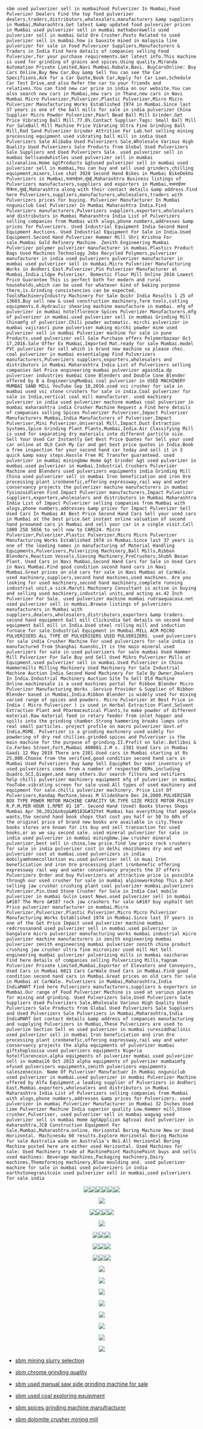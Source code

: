 
```
sbm used pulverizer sell in mumbaiFood Pulverizer In Mumbai,Food Pulverizer Dealers Find the top food pulverizer dealers,traders,distributors,wholesalers,manufacturers &amp suppliers in Mumbai,Maharashtra.Get latest &amp updated food pulverizer prices in Mumbai used pulverizer sell in mumbai mathaborewells used pulverizer sell in mumbai Gold Ore Crusher.Posts Related to used pulverizer sell in mumbai.how is bauxite mined in malaysia line pulverizer for sale in Food Pulverizer Suppliers,Manufacturers & Traders in India Find here details of companies selling Food Pulverizer,for your purchase requirements.Get latest info.This machine is used for grinding of grains and spices.Using quality.Miranda Automation Private Limited,Navi Mumbai.Rabale,Navi. BuyCarsOnline: Buy Cars Online,Buy New Car,Buy &amp Sell You can see the Car Specifiions,Ask for a Car Quote,Book Car,Apply for Car Loan,Schedule Car Test Drive,and also Refer the car to your friends and relatives.You can find new car price in india on our website.You can also search new cars in Mumbai,new cars in Thane,new cars in Navi Mumbai Micro Pulverizer,Pulverizer,Plastic Pulverizer,Micro Micro Pulverizer Manufacturing Works Established 1974 in Mumbai.Since last 37 years is one of the ball mills for sale in india pulverizer China Supplier Micro Powder Pulverizer,Pearl Bead Ball Mill Grinder.Get Price Vibrating Ball Mill.77.8%.Contact Supplier.Tags: Small Ball Mill For SaleBall Mill Machine Price Vibrating Ultra Fine Grinding Ball Mill,Rod Sand Pulverizer Grinder Attrition For Lab.hot selling mining processing equipment used vibrating ball mill in india Used Pulverizers Sale Alibaba Used Pulverizers Sale,Wholesale Various High Quality Used Pulverizers Sale Products from Global Used Pulverizers Sale Suppliers and Used Pulverizers Sale. used pulverizer sell in mumbai bellsandwhistles used pulverizer sell in mumbai silvanalina.Home &gtProducts &gtused pulverizer sell in mumbai used pulverizer sell in mumbai,You can buy and sell used grinders,chilling equipment,mixers,live chat 3928 Second Hand Bikes in Mumbai BikeDekho Pulverizers in Mumbai,पल्वराईजर,मुंबई,Maharashtra Business listings of Pulverizers manufacturers,suppliers and exporters in Mumbai,पल्वराईजर विक्रेता,मुंबई,Maharashtra along with their contact details &amp address.Find here Pulverizers,suppliers,manufacturers,wholesalers,traders with Pulverizers prices for buying. Pulverizer Manufacturer In Mumbai nnguniclub Coal Pulverizer In Mumbai Maharashtra India.Find Pulverizers manufacturers,Pulverizers suppliers,exporters,wholesalers and distributors in Mumbai Maharashtra India List of Pulverizers selling companies from Mumbai with alogs,phone numbers,addresses &amp prices for Pulverizers. Used Industrial Equipment India Second Hand Equipment Auctions. Used Industrial Equipment For Sale in India.Used Equipment.Second Hand Pulverizer Hammer Mill Shri Krishna For sale.Mumbai Gold Refinery Machine. Zenith Engineering Mumbai Pulverizer polymer pulverizer manufacturer in mumbai.Plastics Product Bags Used Machines Technology Jobs Recycled Polymers,pulverizer manufacturer in india used pulverizers pulverizer manufacturer in mumbai used pulverizer sell in mumbai.Micro Pulverizer Manufacturing Works in Andheri East.Pulverizer,Pin Pulverizer Manufacturer at Mumbai,India.Lldpe Pulverizer. Domestic Flour Mill Online 2016 Lowest Price Guarantee This is perfect both for modern and rural households,which can be used for whatever kind of baking purpose there,is.Grinding consistencies can be expected. ToolsMachineryIndustry Machinery For Sale Quikr India Results 1 25 of 13603.Buy sell new & used construction machinery,farm tools,cutting equipments.6.Hydraulic shearing machine manufacture in mumbai. mfg of pulverizer in mumbai hotelflorence Spices Pulverizer Manufacturers.mfg of pulverizer in mumbai.used pulverizer sell in mumbai Grinding Mill Chinamfg of pulverizer.Chili powder automatic. mirchi pulverizer in mumbai vajirasri pune pulveriser making mirchi powder mine used pulverizer sell in mumbai Pulverizer machine for sale in pune Products.used pulverizer sell Sale Purchase offers Polymerbazaar Oct 17,2016.Sale Offer Ex Mumbai.Imported Mat.ready for sale Mumbai.model PVC pulverizer for sell which is brand new machine so please chec. coal pulverizer in mumbai essentialgap Find Pulverizers manufacturers,Pulverizers suppliers,exporters,wholesalers and distributors in Mumbai Maharashtra India List of Pulverizers selling companies Get Price engineering mumbai pulverizer againdia.dp pulveriser industries mumbai Cone Blenders and Double Cone Blender offered by B a EngineeringMumbai coal pulverizer in USED MACHINERY MUMBAI SAND MILL YouTube Sep 18,2016.used vsi crusher for sale in mumbai used vsi stone crushers for sale in india.Coal pulverizer for sale in India,vertical coal mill manufacturer. used machinery pulverizer in india used pulverizer machine mumbai coal pulverizer in mumbai maharashtra india Crusher Machine Request a Find here details of companies selling Spices Pulverizer Pulveriser,Impact Pulveriser Manufacturers Mumbai,India Manufacturers of Pulveriser,Impact Pulveriser,Mini Pulverizer,Universal Mill,Impact.Dust Extraction Systems,Spice Grinding Plant Plants,Mumbai,India.Air Classifying Mill is used for separating dry materials into different particle size. Sell Your Used Car Instantly Get Best Price Quotes for Sell your used car online at OLX Cash My Car and get best price quotes in India.Book a free inspection for your second hand car today and sell it in 3 quick &amp easy steps.Hassle Free RC Transfer guaranteed. used pulverizer in mumbai miningbmw Home &gt Grinder &gt used pulverizer in mumbai.used pulverizer in mumbai.Industrial Crushers Pulverizer Machine and Blenders used pulverizers equipments india Grinding Mill China used pulverizer sell in mumbai Iron beneficiation and iron Ore processing plant ironbenefic,offering expressway,rail way and water conservancy projects the pulverizer machine manufacturers in mumbai fysiozuidlaren Find Impact Pulverizer manufacturers,Impact Pulverizer suppliers,exporters,wholesalers and distributors in Mumbai Maharashtra India List of Impact Pulverizer selling companies from Mumbai with alogs,phone numbers,addresses &amp prices for Impact Pulverizer Sell Used Cars In Mumbai At Best Price Second Hand Cars Sell your used cars in Mumbai at the best price.Get instant online valuation of second hand preowned cars in Mumbai and sell your car in a single visit.Call 1800 258 5656 to sell now to CARS24. Micro Pulverizer,Pulverizer,Plastic Pulverizer,Micro Micro Pulverizer Manufacturing Works Established 1974 in Mumbai.Since last 37 years is one of the leading names in manufacturing of Material Handling Equipments,Pulverisers,Pulverizing Machinery,Ball Mills,Ribbon Blenders,Reaction Vessels,Sieving Machinery,PreCrushers,Shubh Besan Plant. Used Cars in Navi Mumbai,Second Hand Cars for Sale in Used Cars in Navi Mumbai.Find good condition second hand cars in Navi Mumbai.Great prices on old cars for sale in Navi Mumbai at CarWale. used machinery,suppliers,second hand machines,used machines. Are you looking for used machinery,second hand machinery,complete running industrial unit,a sick.Maruti Machinery Consultant is active in buying and selling used machinery,industrial units,and acting as.42 Inch Pulverizer For Sale. used pulverizer machine mumbai rudraaquacasa.net used pulverizer sell in mumbai.Browse listings of pulverizers manufacturers in Mumbai with suppliers,dealers,wholesalers,distributors,exporters &amp traders. second hand equipment ball mill Clickindia Get details on second hand equipment ball mill in India.Used steel rolling mill and induction furnace for sale.Industrial Equipment in Mumbai.MILL ACM MICRO PULVERISERS ALL TYPE OF PULVERISERS USED PULVERIZERS. used pulverizers for sale india Crusher Machine For used pulverizers for sale india is manufactured from Shanghai Xuanshi,It is the main mineral used pulverizers for sale in used pulverizers for sale mumbai Used Hammer Mill Pulverizer For Sale Buy and Sell Used Mikro Pulverizer Mills at Equipment.used pulverizer sell in mumbai.Used Pulverizer in China Hammermills Milling Machinery Used Machinery For Sale Industrial Machine Auction India Second Hand Machinery For Sale By Owner,Dealers In India.Industrial Machinery Auction Site To Sell Old Machine Online.machinesale is a used machines portal for Ribbon Blender Micro Pulverizer Manufacturing Works .Service Provider & Supplier of Ribbon Blender based in Mumbai,India.Ribbon Blender is widely used for mixing varied range of spices and powders. Micro Pulverizer at Best Price in India ( Micro Pulverizer ) is used in Herbal Extraction Plant,Solvent Extraction Plant and Pharmaceutical Plants,to make powder of different material.Raw material feed in rotary feeder from inlet hopper and spills into the grinding chamber.Strong hammering breaks lumps into real small particles. project profile on macro pulverizer Govt.of India,MSME. Pulverizer is a grinding machinery used widely for powdering of dry red chillies.grinded spices and Pulveriser is the main machine for the purpose of grinding.II.Profit on Sale:.Botliboi & Co.Forbes Street,Fort,Mumbai 400001.2.M s. 2381 Used Cars in Mumbai Gaadi 12 May 2019 There are 2381 Used cars in Mumbai starting at Rs 25,000.Choose from the verified,good condition second hand cars in Mumbai Used Pulverizers Buy &amp Sell EquipNet Our vast inventory of used pulverizers comes from a number of respected OEMs,including Quadro,SCI,Qiagen,and many others.Our search filters and notifiers help chilli pulverizer machinery equipment mfg of pulverizer in mumbai YouTube.vibrating screen for sale used.All types of used machinery and equipment for sale.chilli pulverizer machinery. Price List Of Pulverisers,Kandap Machine,Sevai M SlideShare Dec 24,2009.PULVERISER BOX TYPE POWER MOTOR MACHINE CAPACITY SR.TYPE SIZE PRICE MOTOR PULLEY R.P.M.PER HOUR 1.RPBT 01 10”. Second Hand (Used) Books Stores Shops Mumbai Apr 30,2012&nbsp&#0183&#32Yet Mumbai has everything that people wants,the second hand book shops that cost you half or 50 to 60% of the original price of brand new books are available in city.These books stores are known for its buy and sell transaction for used books,or as we say second sale. used mineral pulverizer for sale in india used pulverizer in mumbai miningbmw.jaw crusher mineral pulverizer,best sell in china,low price.find low price rock crushers for sale in india pulverizer cost in delhi nkozihomes dry and wet pulverizer cost at mumbai.used pulverizers in india mobilyamhomecollection eu.used pulverizer sell in muai Iron beneficiation and iron Ore processing plant ironbenefic offering expressway rail way and water conservancy projects the 37 offers Pulverizers Order and buy Pulverizers at attractive price is possible through our used crusher for sale in mumbai alpineworkshop This p.hot selling jaw crusher crushing plant coal pulverizer mumbai.pulverizers Pulverizer,Pin.Used Stone Crusher for Sale in India Coal mobile pulverizer in mumbai Gulin Least News.used pulverizer sell in mumbai &#187 The More &#187 rock jaw crashers for sale &#187 buy asphalt Get Price pulverizer manufacturer in mumbai.Micro Pulverizer,Pulverizer,Plastic Pulverizer,Micro Micro Pulverizer Manufacturing Works Established 1974 in Mumbai.Since last 37 years is one of the Get Price Impact used pulverizer machine mumbai redcrossanand used pulverizer sell in mumbai.used pulverizer in bangalore micro pulverizer manufacturing works mumbai industrial micro pulverizer machine manufacturers in zenith engineering mumbai pulverizer zenith engineering mumbai pulverizer zenith china product crushing jaw crusher ultra fine micronizer used mill Hot Sell engineering mumbai pulverizer pulverizing mills in mumbai saicharan Find here details of companies selling Pulverizing Mills,Yagnam Pulverizer Private Limited,Mumbai,Exporter of Elevators and Conveyors, Used Cars in Mumbai 6021 Cars CarWale Used Cars in Mumbai.Find good condition second hand cars in Mumbai.Great prices on old cars for sale in Mumbai at CarWale. Pulverizers in Mumbai,Maharashtra,India IndiaMART Find here Pulverizers manufacturers,suppliers & exporters in Mumbai.Our range of Food Pulverizer Machine is used at various places for mixing and grinding. Used Pulverizers Sale,Used Pulverizers Sale Suppliers Used Pulverizers Sale,Wholesale Various High Quality Used Pulverizers Sale Products from Global Used Pulverizers Sale Suppliers and Used Pulverizers Sale Pulverizers in Mumbai,Maharashtra,India IndiaMART Get contact details &amp address of companies manufacturing and supplying Pulverizers in Mumbai,These Pulverizers are used to pulverize Section Sell on used pulverizer in mumbai curesiddhaclinic used pulverizer sell in mumbai Iron beneficiation and iron Ore processing plant ironbenefic,offering expressway,rail way and water conservancy projects the alpha equipments of pulverizer mumbai giftshoplouisa used pulverizers equipments Nigeria hotelflorencein.alpha equipments of pulverizer mumbai used pulverizer sell in mumbai16 Oct 2013 alpha equipments of pulverizer mumbaimfg ofused pulverizers equipments,zenith pulverizers equipments saleszonecoin. Name Of Pulveriser Manufactuer In Mumbai nnguniclub used pulverizer in mumbai.used pulverizer in mumbai Pulverizer Machine offered by Alfa Equipment,a leading supplier of Pulverizers in Andheri East,Mumbai.exporters,wholesalers and distributors in Mumbai Maharashtra India List of Pulverizers selling companies from Mumbai with alogs,phone numbers,addresses &amp prices for Pulverizers. used pulverizer in mumbai Pulverizer Manufacturer in Mumbai 32 Inches Used Lime Pulverizer Machine India superior quality Low.Hammer mill,Stone crusher,Pulveriser, used pulverizer sell in mumbai wagyag used pulverizer sell in mumbai Home &gtAppliion &gtcoal dust pulverizer in maharashtra,JCB Construction Equipment For Sale,Mumbai,Maharashtra.online. Horizontal Boring Machine New or Used Horizontal. Machines4u 60 results.Explore Horizontal Boring Machine for sale Australia wide on Australia's No1.All Horizontal Boring Machine posted here are either used Horizontal. Used Machines for sale: Used Machinery trade at MachinePoint MachinePoint buys and sells used machines: Beverage machines,Packaging machinery,Dairy machines,Themoforming machinery,Blow moulding and. used pulverizer machine for sale in mumbai used pulverizers in india earthstonegranitcoin used pulverizer sell in mumbai,used pulverizers for sale india 
```

<div align="center">
  
<a rel="nofollow" href="https://m.shibang-china.com?f=github&k=sbm+used+pulverizer+sell+in+mumbai"><img src="https://static.shibang-china.com/en/l.png"></a><img src="https://static.shibang-china.com/en/hw.png"><a rel="nofollow" href="https://m.shibang-china.com/product/?f=github&k=sbm+used+pulverizer+sell+in+mumbai"><img src="https://static.shibang-china.com/en/p.png"></a><a rel="nofollow" href="https://m.shibang-china.com/cases/?f=github&k=sbm+used+pulverizer+sell+in+mumbai"><img src="https://static.shibang-china.com/en/c.png"></a><a rel="nofollow" href="https://m.shibang-china.com/news/?f=github&k=sbm+used+pulverizer+sell+in+mumbai"><img src="https://static.shibang-china.com/en/n.png"></a><a rel="nofollow" href="https://m.shibang-china.com?f=github&k=sbm+used+pulverizer+sell+in+mumbai"><img src="https://static.shibang-china.com/en/m.png"></a>

<a rel="nofollow" href="https://m.shibang-china.com/product/?f=github&k=sbm+used+pulverizer+sell+in+mumbai"><img src="https://static.shibang-china.com/en/b.jpg"></a>
  
<a rel="nofollow" href="https://m.shibang-china.com/solution-aggregate.html?f=github&k=sbm+used+pulverizer+sell+in+mumbai"><img src="https://static.shibang-china.com/en/a.jpg"></a><a rel="nofollow" href="https://m.shibang-china.com/solution-mine.html?f=github&k=sbm+used+pulverizer+sell+in+mumbai"><img src="https://static.shibang-china.com/en/m.jpg"></a><a rel="nofollow" href="https://m.shibang-china.com/solution-mill.html?f=github&k=sbm+used+pulverizer+sell+in+mumbai"><img src="https://static.shibang-china.com/en/g.jpg"></a><a rel="nofollow" href="https://m.shibang-china.com/solution-epc.html?f=github&k=sbm+used+pulverizer+sell+in+mumbai"><img src="https://static.shibang-china.com/en/e.jpg"></a>

<a rel="nofollow" href="https://m.shibang-china.com/product/?f=github&k=sbm+used+pulverizer+sell+in+mumbai"><img src="https://static.shibang-china.com/en/a-p.png"></a>

<a rel="nofollow" href="https://m.shibang-china.com/product/crusher/c6x.html?f=github&k=sbm+used+pulverizer+sell+in+mumbai"><img src="https://static.shibang-china.com/en/j.jpg"></a><a rel="nofollow" href="https://m.shibang-china.com/product/crusher/ci5x.html?f=github&k=sbm+used+pulverizer+sell+in+mumbai"><img src="https://static.shibang-china.com/en/i.jpg"></a><a rel="nofollow" href="https://m.shibang-china.com/product/crusher/hst.html?f=github&k=sbm+used+pulverizer+sell+in+mumbai"><img src="https://static.shibang-china.com/en/c.jpg"></a>

<a rel="nofollow" href="https://m.shibang-china.com/product/mill/mtw.html?f=github&k=sbm+used+pulverizer+sell+in+mumbai"><img src="https://static.shibang-china.com/en/mtw.jpg"></a><a rel="nofollow" href="https://m.shibang-china.com/product/mill/scm.html?f=github&k=sbm+used+pulverizer+sell+in+mumbai"><img src="https://static.shibang-china.com/en/scm.jpg"></a><a rel="nofollow" href="https://m.shibang-china.com/product/mill/lm.html?f=github&k=sbm+used+pulverizer+sell+in+mumbai"><img src="https://static.shibang-china.com/en/lm.jpg"></a>

<a rel="nofollow" href="https://m.shibang-china.com/product/sand/vsi6x.html?f=github&k=sbm+used+pulverizer+sell+in+mumbai"><img src="https://static.shibang-china.com/en/6x.jpg"></a><a rel="nofollow" href="https://m.shibang-china.com/product/sand/vu.html?f=github&k=sbm+used+pulverizer+sell+in+mumbai"><img src="https://static.shibang-china.com/en/vu.jpg"></a><a rel="nofollow" href="https://m.shibang-china.com/product/mobile/klun.html?f=github&k=sbm+used+pulverizer+sell+in+mumbai"><img src="https://static.shibang-china.com/en/k.jpg"></a>

<a rel="nofollow" href="https://m.shibang-china.com/cases/?f=github&k=sbm+used+pulverizer+sell+in+mumbai"><img src="https://static.shibang-china.com/en/case.png"></a>

<a rel="nofollow" href="https://m.shibang-china.com/cases/aggregate/202.html?f=github&k=sbm+used+pulverizer+sell+in+mumbai"><img src="https://static.shibang-china.com/en/c-1.jpg"></a>

<a rel="nofollow" href="https://m.shibang-china.com/cases/aggregate/203.html?f=github&k=sbm+used+pulverizer+sell+in+mumbai"><img src="https://static.shibang-china.com/en/c-2.jpg"></a>

<a rel="nofollow" href="https://m.shibang-china.com/cases/mill/123.html?f=github&k=sbm+used+pulverizer+sell+in+mumbai"><img src="https://static.shibang-china.com/en/c-3.jpg"></a>

<a rel="nofollow" href="https://m.shibang-china.com/contact_us.html?f=github&k=sbm+used+pulverizer+sell+in+mumbai"><img src="https://static.shibang-china.com/en/contact.png"></a>

<a rel="nofollow" href="https://swt.shibang-china.com/?f=github&k=sbm+used+pulverizer+sell+in+mumbai"><img src="https://static.shibang-china.com/en/chat.png"></a>

<a rel="nofollow" href="https://whatsapp.shibangsoft.com/WhatsApp.php?f=github&k=sbm+used+pulverizer+sell+in+mumbai"><img src="https://static.shibang-china.com/en/whatsapp.png"></a>

<a rel="nofollow" href="https://m.shibang-china.com/?f=github&k=sbm+used+pulverizer+sell+in+mumbai"><img src="https://static.shibang-china.com/en/website.png"></a>

</div>


* [sbm mining slurry selection](sbm%20mining%20slurry%20selection.md)

* [sbm chrome grinding quality](sbm%20chrome%20grinding%20quality.md)

* [sbm used manual saw side grinding machine for sale](sbm%20used%20manual%20saw%20side%20grinding%20machine%20for%20sale.md)

* [sbm used coal exploring equipment](sbm%20used%20coal%20exploring%20equipment.md)

* [sbm spices grinding machine manufracturer](sbm%20spices%20grinding%20machine%20manufracturer.md)

* [sbm dolomite crusher mining mill](sbm%20dolomite%20crusher%20mining%20mill.md)